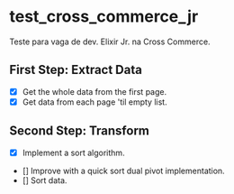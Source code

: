 # test_cross_commerce_jr
Teste para vaga de dev. Elixir Jr. na Cross Commerce.

## First Step: Extract Data
- [x] Get the whole data from the first page.
- [x] Get data from each page 'til empty list.

## Second Step: Transform
- [x] Implement a sort algorithm.
 - [] Improve with a quick sort dual pivot implementation.
- [] Sort data.
